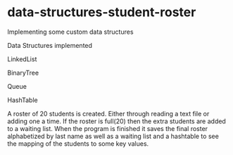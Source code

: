 # data-structures-student-roster
Implementing some custom data structures

Data Structures implemented

LinkedList

BinaryTree

Queue

HashTable

A roster of 20 students is created. Either through reading a text file or adding one a time. If the roster is full(20) then the extra students are added to a waiting list. When the program is finished it saves the final roster alphabetized by last name as well as a waiting list and a hashtable to see the mapping of the students to some key values.
